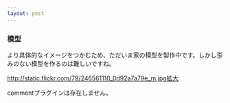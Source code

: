 ```yaml
---
layout: post
---
```

<h3>模型</h3>
<p>より具体的なイメージをつかむため、ただいま家の模型を製作中です。しかし歪みのない模型を作るのは難しいですね。</p>
<p><a href="http://static.flickr.com/79/246561110_0d92a7a79e_m.jpg">http://static.flickr.com/79/246561110_0d92a7a79e_m.jpg</a><a href="http://flickr.com/photos/yoshimov/246561110/">拡大</a></p>
<p><span class="error">commentプラグインは存在しません。</span> </p>
